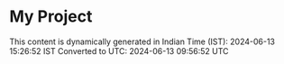 # My Project

This content is dynamically generated in Indian Time (IST): 2024-06-13 15:26:52 IST
Converted to UTC: 2024-06-13 09:56:52 UTC

